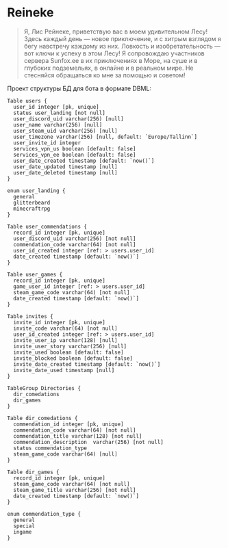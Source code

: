 # Reineke
> Я, Лис Рейнеке, приветствую вас в моем удивительном Лесу! Здесь каждый день — новое приключение, и  с хитрым взглядом я бегу навстречу каждому из них. Ловкость и изобретательность — вот ключи к успеху в этом Лесу!
> Я сопровождаю участников сервера Sunfox.ee в их приключениях в Море, на суше и в глубоких подземельях, в онлайне и в реальном мире. Не стесняйся обращаться ко мне за помощью и советом!


Проект структуры БД для бота в формате DBML:
```dbml
Table users {
  user_id integer [pk, unique]
  status user_landing [not null]
  user_discord_uid varchar(256) [null]
  user_name varchar(256) [null]
  user_steam_uid varchar(256) [null]
  user_timezone varchar(256) [null, default: `Europe/Tallinn`]
  user_invite_id integer
  services_vpn_us boolean [default: false]
  services_vpn_ee boolean [default: false]
  user_date_created timestamp [default: `now()`]
  user_date_updated timestamp [null]
  user_date_deleted timestamp [null]
}

enum user_landing {
  general
  glitterbeard
  minecraftrpg
}

Table user_commendations {
  record_id integer [pk, unique]
  user_discord_uid varchar(256) [not null]
  commendation_code varchar(64) [not null]
  user_id_created integer [ref: > users.user_id]
  date_created timestamp [default: `now()`]
}

Table user_games {
  record_id integer [pk, unique]
  game_user_id integer [ref: > users.user_id]
  steam_game_code varchar(64) [not null]
  date_created timestamp [default: `now()`] 
}

Table invites {
  invite_id integer [pk, unique]
  invite_code varchar(64) [not null]
  user_id_created integer [ref: > users.user_id]
  invite_user_ip varchar(128) [null]
  invite_user_story varchar(256) [null]
  invite_used boolean [default: false]
  invite_blocked boolean [default: false]
  invite_date_created timestamp [default: `now()`]
  invite_date_used timestamp [null]
}

TableGroup Directories {
  dir_comedations
  dir_games
}

Table dir_comedations {
  commendation_id integer [pk, unique]
  commendation_code varchar(64) [not null]
  commendation_title varchar(128) [not null]
  commendation_description  varchar(256) [not null]
  status commendation_type 
  steam_game_code varchar(64) [null]
}

Table dir_games {
  record_id integer [pk, unique]
  steam_game_code varchar(64) [not null]
  steam_game_title varchar(256) [not null]
  date_created timestamp [default: `now()`]
}

enum commendation_type {
  general
  special
  ingame
}
```
